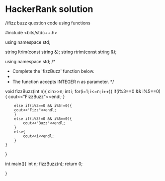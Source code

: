 # HackerRank solution
//fizz buzz question code using functions

#include <bits/stdc++.h>

using namespace std;

string ltrim(const string &);
string rtrim(const string &);


using namespace std;
/*
 * Complete the 'fizzBuzz' function below.
 *
 * The function accepts INTEGER n as parameter.
 */

void fizzBuzz(int n){
    cin>>n;
    int i;
    for(i=1; i<=n; i++){
        if(i%3==0 && i%5==0){
            cout<<"FizzBuzz"<<endl;
        }
    
        else if(i%3==0 && i%5!=0){
        cout<<"Fizz"<<endl;
        }
        else if(i%3!=0 && i%5==0){
            cout<<"Buzz"<<endl;
        }
        else{
            cout<<i<<endl;
        }
    }
}
        

int main(){
    int n;
    fizzBuzz(n);
    return 0;
    
}
